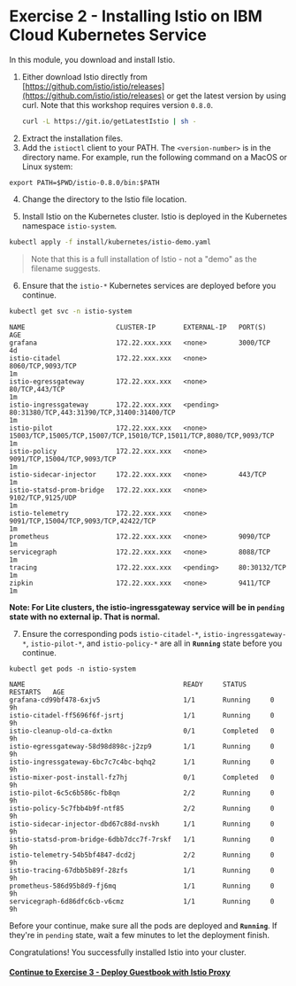 # Exercise 2 - Installing Istio on IBM Cloud Kubernetes Service
In this module, you download and install Istio.

1.  Either download Istio directly from [https://github.com/istio/istio/releases](https://github.com/istio/istio/releases) or get the latest version by using curl. Note that this workshop requires version `0.8.0`.
    ```bash
    curl -L https://git.io/getLatestIstio | sh -
    ```
2. Extract the installation files.
3. Add the `istioctl` client to your PATH. The `<version-number>` is in the directory name. For example, run the following command on a MacOS or Linux system:
```
export PATH=$PWD/istio-0.8.0/bin:$PATH
```
4. Change the directory to the Istio file location.

5. Install Istio on the Kubernetes cluster. Istio is deployed in the Kubernetes namespace `istio-system`.
```bash
kubectl apply -f install/kubernetes/istio-demo.yaml
```
> Note that this is a full installation of Istio - not a "demo" as the filename suggests.

6. Ensure that the `istio-*` Kubernetes services are deployed before you continue.
```bash
kubectl get svc -n istio-system
```
```
NAME                       CLUSTER-IP       EXTERNAL-IP   PORT(S)                                                               AGE
grafana                    172.22.xxx.xxx   <none>        3000/TCP                                                              4d
istio-citadel              172.22.xxx.xxx   <none>        8060/TCP,9093/TCP                                                     1m
istio-egressgateway        172.22.xxx.xxx   <none>        80/TCP,443/TCP                                                        1m
istio-ingressgateway       172.22.xxx.xxx   <pending>     80:31380/TCP,443:31390/TCP,31400:31400/TCP                            1m
istio-pilot                172.22.xxx.xxx   <none>        15003/TCP,15005/TCP,15007/TCP,15010/TCP,15011/TCP,8080/TCP,9093/TCP   1m
istio-policy               172.22.xxx.xxx   <none>        9091/TCP,15004/TCP,9093/TCP                                           1m
istio-sidecar-injector     172.22.xxx.xxx   <none>        443/TCP                                                               1m
istio-statsd-prom-bridge   172.22.xxx.xxx   <none>        9102/TCP,9125/UDP                                                     1m
istio-telemetry            172.22.xxx.xxx   <none>        9091/TCP,15004/TCP,9093/TCP,42422/TCP                                 1m
prometheus                 172.22.xxx.xxx   <none>        9090/TCP                                                              1m
servicegraph               172.22.xxx.xxx   <none>        8088/TCP                                                              1m
tracing                    172.22.xxx.xxx   <pending>     80:30132/TCP                                                          1m
zipkin                     172.22.xxx.xxx   <none>        9411/TCP                                                              1m
```
  **Note: For Lite clusters, the istio-ingressgateway service will be in `pending` state with no external ip. That is normal.**

7. Ensure the corresponding pods `istio-citadel-*`, `istio-ingressgateway-*`, `istio-pilot-*`, and `istio-policy-*` are all in **`Running`** state before you continue.
```
kubectl get pods -n istio-system
```
```
NAME                                        READY     STATUS    RESTARTS   AGE
grafana-cd99bf478-6xjv5                     1/1       Running     0          9h
istio-citadel-ff5696f6f-jsrtj               1/1       Running     0          9h
istio-cleanup-old-ca-dxtkn                  0/1       Completed   0          9h
istio-egressgateway-58d98d898c-j2zp9        1/1       Running     0          9h
istio-ingressgateway-6bc7c7c4bc-bqhq2       1/1       Running     0          9h
istio-mixer-post-install-fz7hj              0/1       Completed   0          9h
istio-pilot-6c5c6b586c-fb8qn                2/2       Running     0          9h
istio-policy-5c7fbb4b9f-ntf85               2/2       Running     0          9h
istio-sidecar-injector-dbd67c88d-nvskh      1/1       Running     0          9h
istio-statsd-prom-bridge-6dbb7dcc7f-7rskf   1/1       Running     0          9h
istio-telemetry-54b5bf4847-dcd2j            2/2       Running     0          9h
istio-tracing-67dbb5b89f-28zfs              1/1       Running     0          9h
prometheus-586d95b8d9-fj6mq                 1/1       Running     0          9h
servicegraph-6d86dfc6cb-v6cmz               1/1       Running     0          9h
```

Before your continue, make sure all the pods are deployed and **`Running`**. If they're in `pending` state, wait a few minutes to let the deployment finish.

Congratulations! You successfully installed Istio into your cluster.

#### [Continue to Exercise 3 - Deploy Guestbook with Istio Proxy](../exercise-3/README.md)
